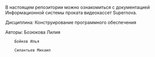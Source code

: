 В настоящем репозитории можно ознакомиться с документацией Информационной системы проката видеокассет Supernova.

Дисциплина: Конструирование программного обеспечения

Авторы: Бозюкова Лилия

        Бойков Илья
        
        Силантьев Михаил
